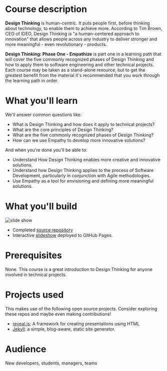# Course description
**Design Thinking** is human-centric. It puts people first, before thinking about technology, to enable them to achieve more.  According to Tim Brown, CEO of IDEO, Design Thinking is "a human-centered approach to innovation" that allows people across any industry to deliver stronger and more meaningful - even revolutionary - products.

**Design Thinking: Phase One - Empathize** is part one in a learning path that will cover the five commonly recognized phases of Design Thinking and how to apply them to software engineering and other technical projects.  Each course may be taken as a stand-alone resource, but to get the greatest benefit from the material it's recommended that you work through the learning path in order.

# What you'll learn

We'll answer common questions like:
- What is Design Thinking and how does it apply to technical projects?
- What are the core principles of Design Thinking?
- What are the five commonly recognized phases of Design Thinking?
- How can we use Empathy to develop more innovative solutions?

And when you're done you'll be able to:
- Understand How Design Thinking enables more creative and innovative solutions.
- Understand how Design Thinking applies to the process of Software Development, particularly in conjunction with Agile methodologies.
- Use Empathy as a tool for envisioning and defining more meaningful solutions.

# What you'll build

![slide show](https://user-images.githubusercontent.com/16547949/69274863-44362880-0ba9-11ea-98f6-b58cfc9eab02.gif)

- Completed [source repository](https://github.com/githubtraining/design-thinking-phase-one-empathy/)
- Interactive [slideshow](https://githubtraining.github.io/github-slideshow-demo/) deployed to GitHub Pages.

# Prerequisites
None. This course is a great introduction to Design Thinking for anyone involved in technical projects.

# Projects used
This makes use of the following open source projects. Consider exploring these repos and maybe even making contributions!
- [reveal.js](https://github.com/hakimel/reveal.js): A framework for creating presentations using HTML
- [Jekyll](https://github.com/jekyll/jekyll): a simple, blog-aware, static site generator.

# Audience

New developers, students, managers, teams
